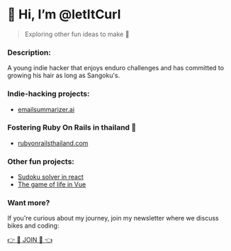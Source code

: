 # 👋 Hi, I’m @letItCurl
> Exploring other fun ideas to make 🤹

### Description:
A young indie hacker that enjoys enduro challenges and has committed to growing his hair as long as Sangoku's.

### Indie-hacking projects:
- [emailsummarizer.ai](https://emailsummarizer.ai)

### Fostering Ruby On Rails in thailand 💎  
- [rubyonrailsthailand.com](https://rubyonrailsthailand.com)

### Other fun projects:
- [Sudoku solver in react](https://sudoku-binchmarking.firebaseapp.com/)
- [The game of life in Vue](https://gameoflife-ts.web.app/)

### Want more?
If you're curious about my journey, join my newsletter where we discuss bikes and coding:

[👉 💎 JOIN 💎 👈](https://notocat.com/sub/frm_c8DEwcGxx8ikWGCjLOx5G)

<!---
letItCurl/letItCurl is a ✨ special ✨ repository because its `README.md` (this file) appears on your GitHub profile.
You can click the Preview link to take a look at your changes.
--->

